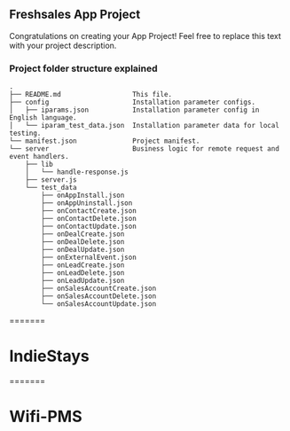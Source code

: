 ## Freshsales App Project

Congratulations on creating your App Project! Feel free to replace this text with your project description.

### Project folder structure explained

    .
    ├── README.md                  This file.
    ├── config                     Installation parameter configs.
    │   ├── iparams.json           Installation parameter config in English language.
    │   └── iparam_test_data.json  Installation parameter data for local testing.
    └── manifest.json              Project manifest.
    └── server                     Business logic for remote request and event handlers.
        ├── lib
        │   └── handle-response.js
        ├── server.js
        └── test_data
            ├── onAppInstall.json
            ├── onAppUninstall.json
            ├── onContactCreate.json
            ├── onContactDelete.json
            ├── onContactUpdate.json
            ├── onDealCreate.json
            ├── onDealDelete.json
            ├── onDealUpdate.json
            ├── onExternalEvent.json
            ├── onLeadCreate.json
            ├── onLeadDelete.json
            ├── onLeadUpdate.json
            ├── onSalesAccountCreate.json
            ├── onSalesAccountDelete.json
            └── onSalesAccountUpdate.json
=======
# IndieStays
=======
# Wifi-PMS


